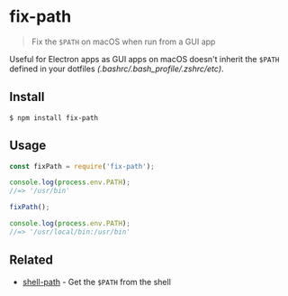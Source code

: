 # fix-path

> Fix the `$PATH` on macOS when run from a GUI app

Useful for Electron apps as GUI apps on macOS doesn't inherit the `$PATH` defined in your dotfiles *(.bashrc/.bash_profile/.zshrc/etc)*.

## Install

```
$ npm install fix-path
```

## Usage

```js
const fixPath = require('fix-path');

console.log(process.env.PATH);
//=> '/usr/bin'

fixPath();

console.log(process.env.PATH);
//=> '/usr/local/bin:/usr/bin'
```

## Related

- [shell-path](https://github.com/sindresorhus/shell-path) - Get the `$PATH` from the shell
